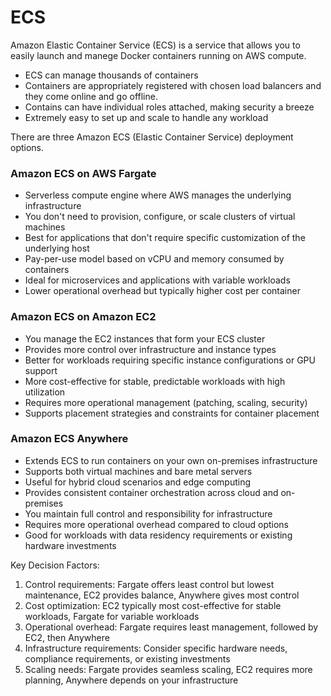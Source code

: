 # ECS

Amazon Elastic Container Service  (ECS) is a service that allows you to easily launch and manege Docker containers running on AWS compute.

* ECS can manage thousands of containers
* Containers are appropriately registered with chosen load balancers and they come online and go offline.
* Contains can have individual roles attached, making security a breeze
* Extremely easy to set up and scale to handle any workload



There are three Amazon ECS (Elastic Container Service) deployment options.

### Amazon ECS on AWS Fargate

* Serverless compute engine where AWS manages the underlying infrastructure
* You don't need to provision, configure, or scale clusters of virtual machines
* Best for applications that don't require specific customization of the underlying host
* Pay-per-use model based on vCPU and memory consumed by containers
* Ideal for microservices and applications with variable workloads
* Lower operational overhead but typically higher cost per container

### Amazon ECS on Amazon EC2

* You manage the EC2 instances that form your ECS cluster
* Provides more control over infrastructure and instance types
* Better for workloads requiring specific instance configurations or GPU support
* More cost-effective for stable, predictable workloads with high utilization
* Requires more operational management (patching, scaling, security)
* Supports placement strategies and constraints for container placement

### Amazon ECS Anywhere

* Extends ECS to run containers on your own on-premises infrastructure
* Supports both virtual machines and bare metal servers
* Useful for hybrid cloud scenarios and edge computing
* Provides consistent container orchestration across cloud and on-premises
* You maintain full control and responsibility for infrastructure
* Requires more operational overhead compared to cloud options
* Good for workloads with data residency requirements or existing hardware investments

Key Decision Factors:

1. Control requirements: Fargate offers least control but lowest maintenance, EC2 provides balance, Anywhere gives most control
2. Cost optimization: EC2 typically most cost-effective for stable workloads, Fargate for variable workloads
3. Operational overhead: Fargate requires least management, followed by EC2, then Anywhere
4. Infrastructure requirements: Consider specific hardware needs, compliance requirements, or existing investments
5. Scaling needs: Fargate provides seamless scaling, EC2 requires more planning, Anywhere depends on your infrastructure
